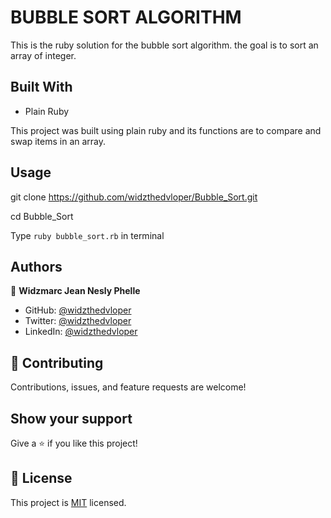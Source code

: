 # BUBBLE SORT ALGORITHM

This is the ruby solution for the bubble sort algorithm. the goal is to sort an array of integer.

## Built With

- Plain Ruby

This project was built using plain ruby and its functions are to compare and swap items in an array.

## Usage

git clone https://github.com/widzthedvloper/Bubble_Sort.git

cd Bubble_Sort

Type `ruby bubble_sort.rb` in terminal

## Authors

👤 **Widzmarc Jean Nesly Phelle**

- GitHub: [@widzthedvloper](https://github.com/widzthedvloper)
- Twitter: [@widzthedvloper](https://twitter.com/widzthedvloper)
- LinkedIn: [@widzthedvloper](https://www.linkedin.com/in/widzmarc-jean-nesly-phelle-252a26129/)



## 🤝 Contributing

Contributions, issues, and feature requests are welcome!

## Show your support

Give a ⭐️ if you like this project!


## 📝 License

This project is [MIT](LICENSE) licensed.
